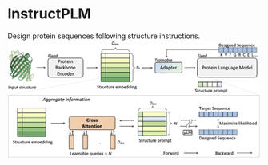 # InstructPLM
Design protein sequences following structure instructions.
![image](assets/framework.png)
